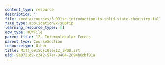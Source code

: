 ```yaml
---
content_type: resource
description: ''
file: /media/courses/3-091sc-introduction-to-solid-state-chemistry-fall-2010/9a0721d9c34257ac94042694b8cbf91a_MIT3_091SCF10lec12_iPOD.vtt
file_type: application/x-subrip
learning_resource_types: []
ocw_type: OCWFile
parent_title: 12. Intermolecular Forces
parent_type: CourseSection
resourcetype: Other
title: MIT3_091SCF10lec12_iPOD.srt
uid: 9a0721d9-c342-57ac-9404-2694b8cbf91a
---
```

